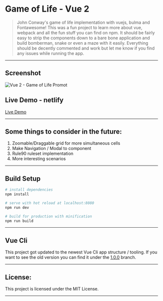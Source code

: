 # Game of Life - Vue 2

> John Conway's game of life implementation with vuejs, bulma and Fontawesome! This was a fun project to learn more about vue, webpack and all the fun stuff you can find on npm.
> It should be fairly easy to strip the components down to a bare bone application and build bomberman, snake or even a maze with it easily.
> Everything should be decently commented and work but let me know if you find any issues while running the app.

---

## Screenshot

![Vue 2 - Game of Life Promot](https://i.imgur.com/rk6UpoM.png "Promo")

## Live Demo - netlify

[Live Demo](https://golvue.netlify.com/ "netlify demo")

---

## Some things to consider in the future:

1.  Zoomable/Draggable grid for more simultaneous cells
2.  Make Navigation / Modal to component
3.  Rule90 ruleset implementation
4.  More interesting scenarios

---

## Build Setup

```bash
# install dependencies
npm install

# serve with hot reload at localhost:8080
npm run dev

# build for production with minification
npm run build
```

---

## Vue Cli

This project got updated to the newest Vue Cli app structure / tooling. If you want to see the old version you can find it under the [1.0.0](https://github.com/Ijee/Game-of-Life-Vue2/tree/1.0.0) branch.

---

## License:

This project is licensed under the MIT License.

---